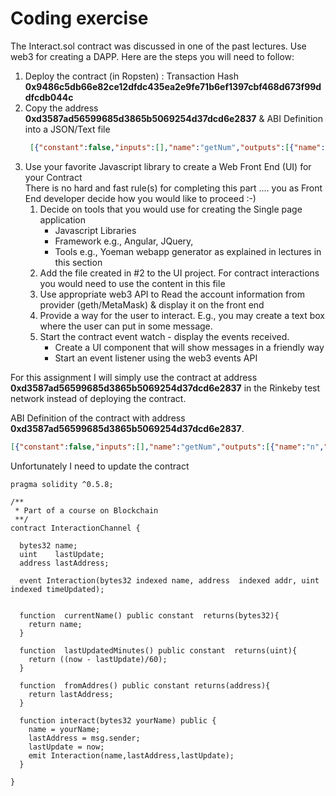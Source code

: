# Coding exercise

The Interact.sol contract was discussed in one of the past lectures. Use web3 for creating a DAPP. Here are the steps you will need to follow:

1. Deploy the contract (in Ropsten) : Transaction Hash __0x9486c5db66e82ce12dfdc435ea2e9fe71b6ef1397cbf468d673f99ddfcdb044c__
2. Copy the address __0xd3587ad56599685d3865b5069254d37dcd6e2837__ & ABI Definition into a JSON/Text file
   ```json
    [{"constant":false,"inputs":[],"name":"getNum","outputs":[{"name":"n","type":"uint256"}],"payable":false,"type":"function"},{"constant":false,"inputs":[{"name":"n","type":"uint256"}],"name":"setNum","outputs":[],"payable":false,"type":"function"},{"inputs":[{"name":"x","type":"uint256"}],"payable":false,"type":"constructor"},{"anonymous":false,"inputs":[{"indexed":true,"name":"caller","type":"address"},{"indexed":true,"name":"oldNum","type":"bytes32"},{"indexed":true,"name":"newNum","type":"bytes32"}],"name":"NumberSetEvent","type":"event"}]
   ```
3. Use your favorite Javascript library to create a Web Front End (UI) for your Contract  
    There is no hard and fast rule(s) for completing this part .... you as Front End developer decide how you would like to proceed :-)  
    1. Decide on tools that you would use for creating the Single page application  
        * Javascript Libraries
        * Framework e.g., Angular, JQuery, 
        * Tools e.g., Yoeman webapp generator as explained in lectures in this section
    2. Add the file created in #2 to the UI project. For contract interactions you would need to use the content in this file
    3. Use appropriate web3 API to Read the account information from provider (geth/MetaMask) & display it on the front end
    4. Provide a way for the user to interact. E.g., you may create a text box where the user can put in some message.
    5. Start the contract event watch - display the events received.  
        * Create a UI component that will  show messages in a friendly way
        * Start an event listener using the web3 events API

For this assignment I will simply use the contract at address __0xd3587ad56599685d3865b5069254d37dcd6e2837__ in the Rinkeby test network instead of deploying the contract.

ABI Definition of the contract with address __0xd3587ad56599685d3865b5069254d37dcd6e2837__.
```json
[{"constant":false,"inputs":[],"name":"getNum","outputs":[{"name":"n","type":"uint256"}],"payable":false,"type":"function"},{"constant":false,"inputs":[{"name":"n","type":"uint256"}],"name":"setNum","outputs":[],"payable":false,"type":"function"},{"inputs":[{"name":"x","type":"uint256"}],"payable":false,"type":"constructor"},{"anonymous":false,"inputs":[{"indexed":true,"name":"caller","type":"address"},{"indexed":true,"name":"oldNum","type":"bytes32"},{"indexed":true,"name":"newNum","type":"bytes32"}],"name":"NumberSetEvent","type":"event"}]
```

Unfortunately I need to update the contract
```solidity
pragma solidity ^0.5.8;

/**
 * Part of a course on Blockchain
 **/
contract InteractionChannel {

  bytes32 name;
  uint    lastUpdate;
  address lastAddress;

  event Interaction(bytes32 indexed name, address  indexed addr, uint indexed timeUpdated);


  function  currentName() public constant  returns(bytes32){
    return name;
  }

  function  lastUpdatedMinutes() public constant  returns(uint){
    return ((now - lastUpdate)/60);
  }

  function  fromAddres() public constant returns(address){
    return lastAddress;
  }

  function interact(bytes32 yourName) public {
    name = yourName;
    lastAddress = msg.sender;
    lastUpdate = now;
    emit Interaction(name,lastAddress,lastUpdate);
  }

}
```